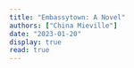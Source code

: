 ```yaml
---
title: "Embassytown: A Novel"
authors: ["China Mieville"]
date: "2023-01-20"
display: true
read: true
---
```


